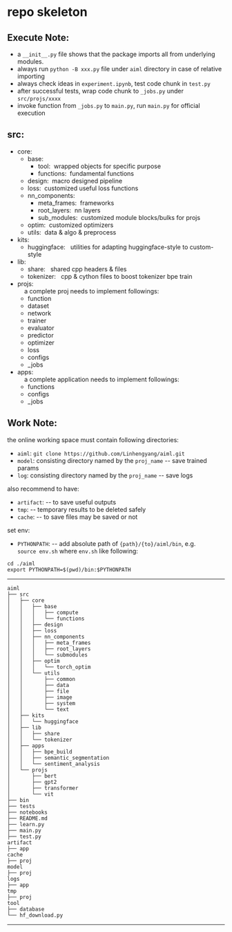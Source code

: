 # repo skeleton  
## Execute Note:  
* a `__init__.py` file shows that the package imports all from underlying modules.  
* always run `python -B xxx.py` file under `aiml` directory in case of relative importing  
* always check ideas in `experiment.ipynb`, test code chunk in `test.py`
* after successful tests, wrap code chunk to `_jobs.py` under `src/projs/xxxx`
* invoke function from `_jobs.py` to `main.py`, run `main.py` for official execution

## src:
* core:  
    * base: 
        * tool:&nbsp;&nbsp;wrapped objects for specific purpose  
        * functions:&nbsp;&nbsp;fundamental functions  
    * design:&nbsp;&nbsp;macro designed pipeline   
    * loss:&nbsp;&nbsp;customized useful loss functions  
    * nn_components:  
        * meta_frames:&nbsp;&nbsp;frameworks  
        * root_layers:&nbsp;&nbsp;nn layers  
        * sub_modules:&nbsp;&nbsp;customized module blocks/bulks for projs
    * optim:&nbsp;&nbsp;customized optimizers 
    * utils:&nbsp;&nbsp;data & algo & preprocess  
* kits:  
    * huggingface:  &nbsp;&nbsp;utilities for adapting huggingface-style to custom-style
* lib:  
    * share: &nbsp;&nbsp;shared cpp headers & files  
    * tokenizer:  &nbsp;&nbsp;cpp & cython files to boost tokenizer bpe train  
* projs:  
&nbsp;&nbsp;&nbsp;&nbsp;a complete proj needs to implement followings:  
    * function
    * dataset
    * network
    * trainer
    * evaluator
    * predictor
    * optimizer
    * loss
    * configs
    * _jobs
* apps:  
&nbsp;&nbsp;&nbsp;&nbsp;a complete application needs to implement followings:  
    * functions
    * configs
    * _jobs


## Work Note:

the online working space must contain following directories:  
* `aiml`: `git clone https://github.com/Linhengyang/aiml.git`
* `model`: consisting directory named by the `proj_name` -- save trained params
* `log`: consisting directory named by the `proj_name`  -- save logs


also recommend to have:
* `artifact`: -- to save useful outputs
* `tmp`: -- temporary results to be deleted safely
* `cache`: -- to save files may be saved or not

set env:
* `PYTHONPATH`: -- add absolute path of `{path}/{to}/aiml/bin`, e.g.  
`source env.sh` where `env.sh` like following:
```
cd ./aiml
export PYTHONPATH=$(pwd)/bin:$PYTHONPATH
```

---
    aiml
    ├── src
    │   ├── core
    │   │   ├── base
    │   │   │   ├── compute
    │   │   │   └── functions
    │   │   ├── design
    │   │   ├── loss
    │   │   ├── nn_components
    │   │   │   ├── meta_frames
    │   │   │   ├── root_layers
    │   │   │   └── submodules
    │   │   ├── optim
    │   │   │   └── torch_optim
    │   │   └── utils
    │   │       ├── common
    │   │       ├── data
    │   │       ├── file
    │   │       ├── image
    │   │       ├── system
    │   │       └── text
    │   ├── kits
    │   │   └── huggingface
    │   ├── lib
    │   │   ├── share
    │   │   └── tokenizer
    │   ├── apps
    │   │   ├── bpe_build
    │   │   ├── semantic_segmentation
    │   │   └── sentiment_analysis
    │   └── projs
    │       ├── bert
    │       ├── gpt2
    │       ├── transformer
    │       └── vit
    ├── bin
    ├── tests
    ├── notebooks
    ├── README.md
    ├── learn.py
    ├── main.py
    ├── test.py
    artifact
    ├── app
    cache
    ├── proj
    model
    ├── proj
    logs
    ├── app
    tmp
    ├── proj
    tool
    ├── database
    └── hf_download.py
---
